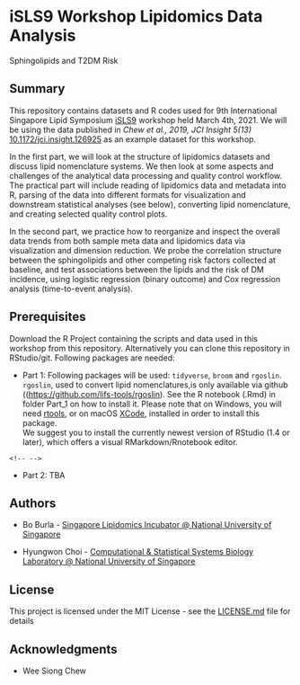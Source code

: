 # iSLS9 Workshop Lipidomics Data Analysis

Sphingolipids and T2DM Risk

## Summary

This repository contains datasets and R codes used for 9th International Singapore Lipid Symposium [iSLS9](https://sling.sg/news-events/isls/) workshop held March 4th, 2021. We will be using the data published in *Chew et al., 2019, JCI Insight 5(13)* [10.1172/jci.insight.126925](https://doi.org/10.1172/jci.insight.126925) as an example dataset for this workshop.

In the first part, we will look at the structure of lipidomics datasets and discuss lipid nomenclature systems. We then look at some aspects and challenges of the analytical data processing and quality control workflow. The practical part will include reading of lipidomics data and metadata into R, parsing of the data into different formats for visualization and downstream statistical analyses (see below), converting lipid nomenclature, and creating selected quality control plots.

In the second part, we practice how to reorganize and inspect the overall data trends from both sample meta data and lipidomics data via visualization and dimension reduction. We probe the correlation structure between the sphingolipids and other competing risk factors collected at baseline, and test associations between the lipids and the risk of DM incidence, using logistic regression (binary outcome) and Cox regression analysis (time-to-event analysis).

## Prerequisites

Download the R Project containing the scripts and data used in this workshop from this repository. Alternatively you can clone this repository in RStudio/git. Following packages are needed:

-   Part 1: Following packages will be used: `tidyverse`, `broom` and `rgoslin`. `rgoslin`, used to convert lipid nomenclatures,is only available via github ((<https://github.com/lifs-tools/rgoslin>). See the R notebook (.Rmd) in folder Part_1 on how to install it. Please note that on Windows, you will need [rtools](https://cran.r-project.org/bin/windows/Rtools/), or on macOS [XCode](https://apps.apple.com/sg/app/xcode/id497799835?mt=12), installed in order to install this package.   
    We suggest you to install the currently newest version of RStudio (1.4 or later), which offers a visual RMarkdown/Rnotebook editor.

```{=html}
<!-- -->
```
-   Part 2: TBA

## Authors

-   Bo Burla - [Singapore Lipidomics Incubator \@ National University of Singapore](https://sling.sg)

-   Hyungwon Choi - [Computational & Statistical Systems Biology Laboratory \@ National University of Singapore](https://www.cssblab.org)

## License

This project is licensed under the MIT License - see the [LICENSE.md](LICENSE.md) file for details

## Acknowledgments

-   Wee Siong Chew
